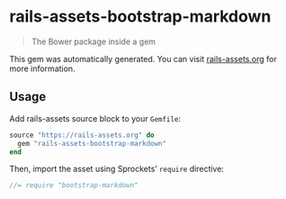 # rails-assets-bootstrap-markdown

> The Bower package inside a gem

This gem was automatically generated. You can visit [rails-assets.org](https://rails-assets.org) for more information.

## Usage

Add rails-assets source block to your `Gemfile`:

```ruby
source "https://rails-assets.org" do
  gem "rails-assets-bootstrap-markdown"
end

```

Then, import the asset using Sprockets’ `require` directive:

```js
//= require "bootstrap-markdown"
```
